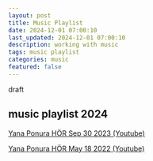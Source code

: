 ```yaml
---
layout: post
title: Music Playlist
date: 2024-12-01 07:00:10
last_updated: 2024-12-01 07:00:10
description: working with music
tags: music playlist
categories: music
featured: false
---
```


draft

## music playlist 2024

[Yana Ponura HÖR Sep 30 2023 (Youtube)]: https://www.youtube.com/watch?v=g-RQbXDiGIU "Yana Ponura YT"
[Yana Ponura HÖR Sep 30 2023 (Youtube)]

[Yana Ponura HÖR May 18 2022 (Youtube)]: https://www.youtube.com/watch?v=EkoB8JGl4RQ&pp=ygULeWFuYSBwb251cmE%3D "Yana Ponura YT" 
[Yana Ponura HÖR May 18 2022 (Youtube)]
